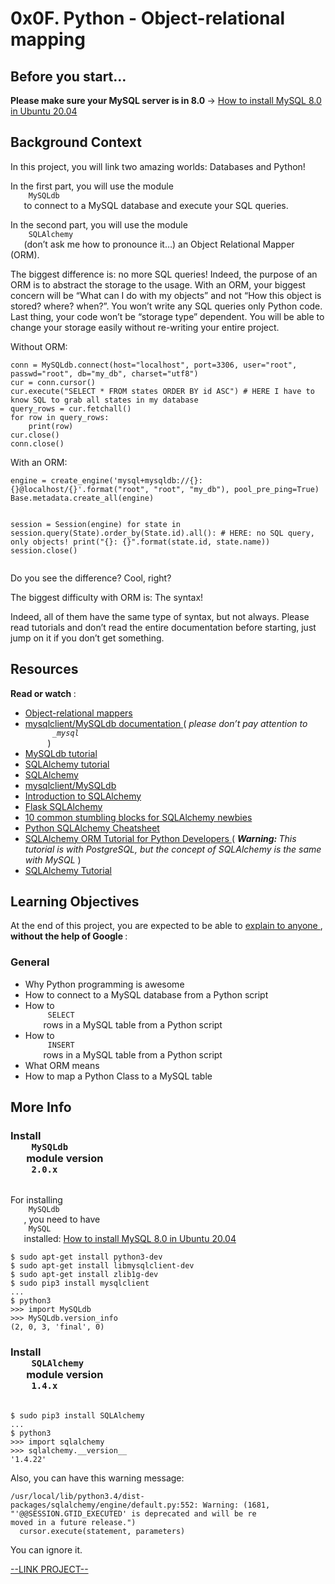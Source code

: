 # 0x0F. Python - Object-relational mapping

<html>
<div class="panel panel-default" id="project-description">
 <div class="panel-body">
  <h2>
   Before you start…
  </h2>
  <p>
   <strong>
    Please make sure your MySQL server is in 8.0
   </strong>
   -&gt;
   <a href="https://intranet.hbtn.io/projects/272" target="_blank" title="How to install MySQL 8.0 in Ubuntu 20.04">
    How to install MySQL 8.0 in Ubuntu 20.04
   </a>
  </p>
  <h2>
   Background Context
  </h2>
  <p>
   In this project, you will link two amazing worlds: Databases and Python!
  </p>
  <p>
   In the first part, you will use the module
   <code>
    MySQLdb
   </code>
   to connect to a MySQL database and execute your SQL queries.
  </p>
  <p>
   In the second part, you will use the module
   <code>
    SQLAlchemy
   </code>
   (don’t ask me how to pronounce it…) an Object Relational Mapper (ORM).
  </p>
  <p>
   The biggest difference is: no more SQL queries! Indeed, the purpose of an ORM is to abstract the storage to the usage. With an ORM, your biggest concern will be “What can I do with my objects” and not “How this object is stored? where? when?”. You won’t write any SQL queries only Python code. Last thing, your code won’t be “storage type” dependent. You will be able to change your storage easily without re-writing your entire project.
  </p>
  <p>
   Without ORM:
  </p>
  <pre><code>conn = MySQLdb.connect(host="localhost", port=3306, user="root", passwd="root", db="my_db", charset="utf8")
cur = conn.cursor()
cur.execute("SELECT * FROM states ORDER BY id ASC") # HERE I have to know SQL to grab all states in my database
query_rows = cur.fetchall()
for row in query_rows:
    print(row)
cur.close()
conn.close()
</code></pre>
  <p>
   With an ORM:
  </p>
  <pre><code>engine = create_engine('mysql+mysqldb://{}:{}@localhost/{}'.format("root", "root", "my_db"), pool_pre_ping=True)
Base.metadata.create_all(engine)

session = Session(engine)
for state in session.query(State).order_by(State.id).all(): # HERE: no SQL query, only objects!
    print("{}: {}".format(state.id, state.name))
session.close()
</code></pre>
  <p>
   Do you see the difference? Cool, right?
  </p>
  <p>
   The biggest difficulty with ORM is: The syntax!
  </p>
  <p>
   Indeed, all of them have the same type of syntax, but not always. Please read tutorials and don’t read the entire documentation before starting, just jump on it if you don’t get something.
  </p>
  <h2>
   Resources
  </h2>
  <p>
   <strong>
    Read or watch
   </strong>
   :
  </p>
  <ul>
   <li>
    <a href="https://www.fullstackpython.com/object-relational-mappers-orms.html" target="_blank" title="Object-relational mappers">
     Object-relational mappers
    </a>
   </li>
   <li>
    <a href="https://mysqlclient.readthedocs.io" target="_blank" title="mysqlclient/MySQLdb documentation">
     mysqlclient/MySQLdb documentation
    </a>
    (
    <em>
     please don’t pay attention to
     <code>
      _mysql
     </code>
    </em>
    )
   </li>
   <li>
    <a href="https://www.mikusa.com/python-mysql-docs/index.html" target="_blank" title="MySQLdb tutorial">
     MySQLdb tutorial
    </a>
   </li>
   <li>
    <a href="https://docs.sqlalchemy.org/en/13/orm/tutorial.html" target="_blank" title="SQLAlchemy tutorial">
     SQLAlchemy tutorial
    </a>
   </li>
   <li>
    <a href="https://docs.sqlalchemy.org/en/13/" target="_blank" title="SQLAlchemy">
     SQLAlchemy
    </a>
   </li>
   <li>
    <a href="https://github.com/PyMySQL/mysqlclient" target="_blank" title="mysqlclient/MySQLdb">
     mysqlclient/MySQLdb
    </a>
   </li>
   <li>
    <a href="https://www.youtube.com/watch?v=woKYyhLCcnU" target="_blank" title="Introduction to SQLAlchemy">
     Introduction to SQLAlchemy
    </a>
   </li>
   <li>
    <a href="https://www.youtube.com/playlist?list=PLXmMXHVSvS-BlLA5beNJojJLlpE0PJgCW" target="_blank" title="Flask SQLAlchemy">
     Flask SQLAlchemy
    </a>
   </li>
   <li>
    <a href="http://alextechrants.blogspot.com/2013/11/10-common-stumbling-blocks-for.html" target="_blank" title="10 common stumbling blocks for SQLAlchemy newbies">
     10 common stumbling blocks for SQLAlchemy newbies
    </a>
   </li>
   <li>
    <a href="https://www.pythonsheets.com/notes/python-sqlalchemy.html" target="_blank" title="Python SQLAlchemy Cheatsheet">
     Python SQLAlchemy Cheatsheet
    </a>
   </li>
   <li>
    <a href="https://auth0.com/blog/sqlalchemy-orm-tutorial-for-python-developers/" target="_blank" title="SQLAlchemy ORM Tutorial for Python Developers">
     SQLAlchemy ORM Tutorial for Python Developers
    </a>
    (
    <em>
     <strong>
      Warning:
     </strong>
     This tutorial is with PostgreSQL, but the concept of SQLAlchemy is the same with MySQL
    </em>
    )
   </li>
   <li>
    <a href="https://overiq.com/sqlalchemy-101/" target="_blank" title="SQLAlchemy Tutorial">
     SQLAlchemy Tutorial
    </a>
   </li>
  </ul>
  <h2>
   Learning Objectives
  </h2>
  <p>
   At the end of this project, you are expected to be able to
   <a href="https://fs.blog/feynman-learning-technique/" target="_blank" title="explain to anyone">
    explain to anyone
   </a>
   ,
   <strong>
    without the help of Google
   </strong>
   :
  </p>
  <h3>
   General
  </h3>
  <ul>
   <li>
    Why Python programming is awesome
   </li>
   <li>
    How to connect to a MySQL database from a Python script
   </li>
   <li>
    How to
    <code>
     SELECT
    </code>
    rows in a MySQL table from a Python script
   </li>
   <li>
    How to
    <code>
     INSERT
    </code>
    rows in a MySQL table from a Python script
   </li>
   <li>
    What ORM means
   </li>
   <li>
    How to map a Python Class to a MySQL table
   </li>
  </ul>
  <h2>
   More Info
  </h2>
  <h3>
   Install
   <code>
    MySQLdb
   </code>
   module version
   <code>
    2.0.x
   </code>
  </h3>
  <p>
   For installing
   <code>
    MySQLdb
   </code>
   , you need to have
   <code>
    MySQL
   </code>
   installed:
   <a href="https://intranet.hbtn.io/projects/272" target="_blank" title="How to install MySQL 8.0 in Ubuntu 20.04">
    How to install MySQL 8.0 in Ubuntu 20.04
   </a>
  </p>
  <pre><code>$ sudo apt-get install python3-dev
$ sudo apt-get install libmysqlclient-dev
$ sudo apt-get install zlib1g-dev
$ sudo pip3 install mysqlclient
...
$ python3
&gt;&gt;&gt; import MySQLdb
&gt;&gt;&gt; MySQLdb.version_info 
(2, 0, 3, 'final', 0)
</code></pre>
  <h3>
   Install
   <code>
    SQLAlchemy
   </code>
   module version
   <code>
    1.4.x
   </code>
  </h3>
  <pre><code>$ sudo pip3 install SQLAlchemy
...
$ python3
&gt;&gt;&gt; import sqlalchemy
&gt;&gt;&gt; sqlalchemy.__version__ 
'1.4.22'
</code></pre>
  <p>
   Also, you can have this warning message:
  </p>
  <pre><code>/usr/local/lib/python3.4/dist-packages/sqlalchemy/engine/default.py:552: Warning: (1681, "'@@SESSION.GTID_EXECUTED' is deprecated and will be re
moved in a future release.")                                                                                                                    
  cursor.execute(statement, parameters)  
</code></pre>
  <p>
   You can ignore it.
  </p>
 </div>
</div>

[--LINK PROJECT--](https://intranet.hbtn.io/projects/283)
</html>